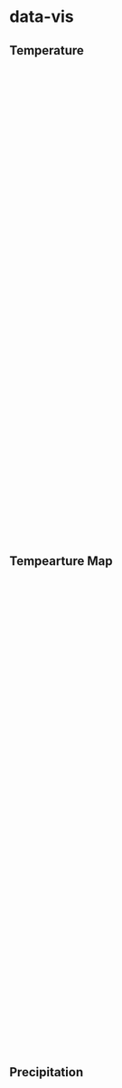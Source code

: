 # data-vis

## Temperature
<script type='text/javascript' src='https://prod-apnortheast-a.online.tableau.com/javascripts/api/viz_v1.js'></script><div class='tableauPlaceholder' style='width: 1000px; height: 827px;'><object class='tableauViz' width='1000' height='827' style='display:none;'><param name='host_url' value='https%3A%2F%2Fprod-apnortheast-a.online.tableau.com%2F' /> <param name='embed_code_version' value='3' /> <param name='site_root' value='&#47;t&#47;sh2439' /><param name='name' value='weather-vis&#47;Temp-dashboard' /><param name='tabs' value='no' /><param name='toolbar' value='yes' /><param name='showAppBanner' value='false' /></object></div>

## Tempearture Map
<script type='text/javascript' src='https://prod-apnortheast-a.online.tableau.com/javascripts/api/viz_v1.js'></script><div class='tableauPlaceholder' style='width: 1000px; height: 827px;'><object class='tableauViz' width='1000' height='827' style='display:none;'><param name='host_url' value='https%3A%2F%2Fprod-apnortheast-a.online.tableau.com%2F' /> <param name='embed_code_version' value='3' /> <param name='site_root' value='&#47;t&#47;sh2439' /><param name='name' value='weather-vis&#47;TempMap&#47;sh2439@cornell.edu&#47;832e13eb-5801-4200-88fa-a5e7f6b73107' /><param name='tabs' value='no' /><param name='toolbar' value='yes' /><param name='showAppBanner' value='false' /></object></div>

## Precipitation
<script type='text/javascript' src='https://prod-apnortheast-a.online.tableau.com/javascripts/api/viz_v1.js'></script><div class='tableauPlaceholder' style='width: 1000px; height: 827px;'><object class='tableauViz' width='1000' height='827' style='display:none;'><param name='host_url' value='https%3A%2F%2Fprod-apnortheast-a.online.tableau.com%2F' /> <param name='embed_code_version' value='3' /> <param name='site_root' value='&#47;t&#47;sh2439' /><param name='name' value='weather-vis&#47;prcp-dashboard&#47;sh2439@cornell.edu&#47;a8c6a089-c560-4a44-bc98-847782bfa51b' /><param name='tabs' value='no' /><param name='toolbar' value='yes' /><param name='showAppBanner' value='false' /></object></div>
